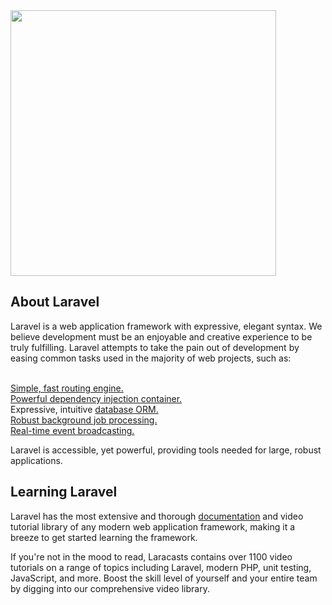 
<img src="https://camo.githubusercontent.com/5ceadc94fd40688144b193fd8ece2b805d79ca9b/68747470733a2f2f6c61726176656c2e636f6d2f6173736574732f696d672f636f6d706f6e656e74732f6c6f676f2d6c61726176656c2e737667" width="425"/>


<h2>About Laravel</h2>
Laravel is a web application framework with expressive, elegant syntax. We believe development must be an enjoyable and creative experience to be truly fulfilling. Laravel attempts to take the pain out of development by easing common tasks used in the majority of web projects, such as:<br><br>

<a href="https://laravel.com/docs/5.7/routingm/">Simple, fast routing engine.</a><br>
<a href="https://laravel.com/docs/5.7/container">Powerful dependency injection container.</a><br>
Expressive, intuitive <a href="https://laravel.com/docs/5.7/eloquent">database ORM.</a><br>
<a href="https://laravel.com/docs/5.7/queues">Robust background job processing.</a><br>
<a href="https://laravel.com/docs/5.7/broadcasting">Real-time event broadcasting.</a><br>

Laravel is accessible, yet powerful, providing tools needed for large, robust applications.


<h2>Learning Laravel</h2>

Laravel has the most extensive and thorough <a href="https://laravel.com/">documentation</a> and video tutorial library of any modern web application framework, making it a breeze to get started learning the framework.

If you're not in the mood to read, Laracasts contains over 1100 video tutorials on a range of topics including Laravel, modern PHP, unit testing, JavaScript, and more. Boost the skill level of yourself and your entire team by digging into our comprehensive video library.


